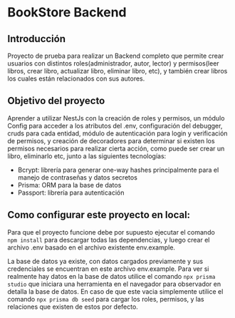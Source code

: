 # BookStore Backend
## Introducción

Proyecto de prueba para realizar un Backend completo que permite crear usuarios con distintos roles(administrador, autor, lector) y permisos(leer libros, crear libro, actualizar libro, eliminar libro, etc), y también crear libros los cuales están relacionados con sus autores.

## Objetivo del proyecto

Aprender a utilizar NestJs con la creación de roles y permisos, un módulo Config para acceder a los atributos del .env, configuración del debugger, cruds para cada entidad, módulo de autenticación para login y verificación de permisos, y creación de decoradores para determinar si existen los permisos necesarios para realizar cierta acción, como puede ser crear un libro, eliminarlo etc, junto a las siguientes tecnologías:

- Bcrypt: librería para generar one-way hashes principalmente para el manejo de contraseñas y datos secretos
- Prisma: ORM para la base de datos
- Passport: librería para autenticación

## Como configurar este proyecto en local:

Para que el proyecto funcione debe por supuesto ejecutar el comando  
`npm install` para descargar todas las dependencias, y luego crear el archivo .env basado en el archivo existente env.example.

La base de datos ya existe, con datos cargados previamente y sus credenciales se encuentran en este archivo env.example. Para ver si realmente hay datos en la base de datos utilice el comando `npx prisma studio` que iniciara una herramienta en el navegador para observador en detalla la base de datos. En caso de que este vacia simplemente utilice el comando `npx prisma db seed` para cargar los roles, permisos, y las relaciones que existen de estos por defecto.


